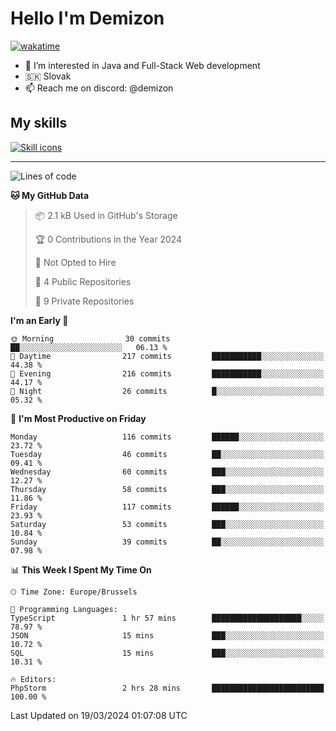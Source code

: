 # Hello I'm Demizon
[![wakatime](https://wakatime.com/badge/user/6ad1949f-d6d7-44f9-9eee-c35e54cc499b.svg)](https://wakatime.com/@6ad1949f-d6d7-44f9-9eee-c35e54cc499b)
- 👀 I’m interested in Java and Full-Stack Web development
- 🇸🇰 Slovak
- 📫 Reach me on discord: @demizon

## My skills
[![Skill icons](https://skillicons.dev/icons?i=java,js,ts,html,css,react,nextjs,tailwind,supabase,py,git,docker,linux,mysql,postgres,mongo&theme=dark)](https://github.com/Demizon3433)

---

<!--START_SECTION:waka-->
![Lines of code](https://img.shields.io/badge/From%20Hello%20World%20I%27ve%20Written-137.0%20thousand%20lines%20of%20code-blue)

**🐱 My GitHub Data** 

> 📦 2.1 kB Used in GitHub's Storage 
 > 
> 🏆 0 Contributions in the Year 2024
 > 
> 🚫 Not Opted to Hire
 > 
> 📜 4 Public Repositories 
 > 
> 🔑 9 Private Repositories 
 > 
**I'm an Early 🐤** 

```text
🌞 Morning                30 commits          ██░░░░░░░░░░░░░░░░░░░░░░░   06.13 % 
🌆 Daytime                217 commits         ███████████░░░░░░░░░░░░░░   44.38 % 
🌃 Evening                216 commits         ███████████░░░░░░░░░░░░░░   44.17 % 
🌙 Night                  26 commits          █░░░░░░░░░░░░░░░░░░░░░░░░   05.32 % 
```
📅 **I'm Most Productive on Friday** 

```text
Monday                   116 commits         ██████░░░░░░░░░░░░░░░░░░░   23.72 % 
Tuesday                  46 commits          ██░░░░░░░░░░░░░░░░░░░░░░░   09.41 % 
Wednesday                60 commits          ███░░░░░░░░░░░░░░░░░░░░░░   12.27 % 
Thursday                 58 commits          ███░░░░░░░░░░░░░░░░░░░░░░   11.86 % 
Friday                   117 commits         ██████░░░░░░░░░░░░░░░░░░░   23.93 % 
Saturday                 53 commits          ███░░░░░░░░░░░░░░░░░░░░░░   10.84 % 
Sunday                   39 commits          ██░░░░░░░░░░░░░░░░░░░░░░░   07.98 % 
```


📊 **This Week I Spent My Time On** 

```text
🕑︎ Time Zone: Europe/Brussels

💬 Programming Languages: 
TypeScript               1 hr 57 mins        ████████████████████░░░░░   78.97 % 
JSON                     15 mins             ███░░░░░░░░░░░░░░░░░░░░░░   10.72 % 
SQL                      15 mins             ███░░░░░░░░░░░░░░░░░░░░░░   10.31 % 

🔥 Editors: 
PhpStorm                 2 hrs 28 mins       █████████████████████████   100.00 % 
```


 Last Updated on 19/03/2024 01:07:08 UTC
<!--END_SECTION:waka-->
